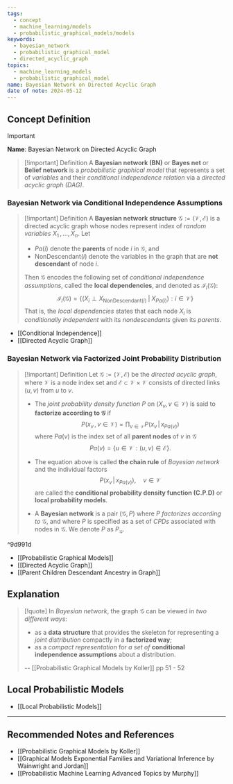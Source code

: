 ```yaml
---
tags:
  - concept
  - machine_learning/models
  - probabilistic_graphical_models/models
keywords:
  - bayesian_network
  - probabilistic_graphical_model
  - directed_acyclic_graph
topics:
  - machine_learning_models
  - probabilistic_graphical_model
name: Bayesian Network on Directed Acyclic Graph
date of note: 2024-05-12
---
```


## Concept Definition

>[!important]
>**Name**: Bayesian Network on Directed Acyclic Graph

>[!important] Definition
>A **Bayesian network (BN)** or **Bayes net** or **Belief network** is a *probabilistic graphical model* that represents a set of *variables* and their *conditional independence relation* via a *directed acyclic graph (DAG)*.

### Bayesian Network via Conditional Independence Assumptions


>[!important] Definition
>A **Bayesian network structure** $\mathcal{G}:= (\mathcal{V}, \mathcal{E})$ is a directed acyclic graph whose nodes represent index of *random variables* $X_{1} \,{,}\ldots{,}\,X_{n}$. Let
>-  $Pa(i)$ denote the **parents** of node $i$ in $\mathcal{G}$, and 
>- $\text{NonDescendant}(i)$ denote the variables in the graph that are **not descendant** of node $i$.
>
>Then $\mathcal{G}$ encodes the following set of *conditional independence assumptions*, called the **local dependencies**, and denoted as $\mathcal{I}_{l}(\mathcal{G})$:
>$$
>\mathcal{I}_{l}(\mathcal{G}) = \left\{ (X_{i} \perp X_{\text{NonDescendant}(i)} \;|\; X_{Pa(i)}): i\in \mathcal{V}  \right\} 
>$$
>That is, the *local dependencies* states that each node $X_{i}$ is *conditionally independent* with its *nondescendants* given its *parents*.

- [[Conditional Independence]]
- [[Directed Acyclic Graph]]

### Bayesian Network via Factorized Joint Probability Distribution

>[!important] Definition
>Let $\mathcal{G} := (\mathcal{V}, \mathcal{E})$ be the *directed acyclic graph*, where $\mathcal{V}$ is a node index set and $\mathcal{E} \subset \mathcal{V} \times \mathcal{V}$ consists of directed links $(u,v)$ from $u$ to $v$.  
>
>- The *joint probability density function* $P$ on $(X_{v}, v\in \mathcal{V})$ is said to **factorize according to $\mathcal{G}$** if
>$$
> P(x_{v}\,,\, v\in \mathcal{V}) = \prod_{v\in \mathcal{V}}P(x_{v}\,|\, x_{Pa(v)})
>$$
>where $Pa(v)$ is the index set of all **parent nodes** of $v$ in $\mathcal{G}$   $$Pa(v) = \{ u \in \mathcal{V}: (u, v) \in \mathcal{E} \}.$$
>
>- The equation above is called **the chain rule** of *Bayesian network* and the individual factors $$P(x_{v}\,|\, x_{Pa(v)}), \quad v\in \mathcal{V}$$ are called the **conditional probability density function (C.P.D)** or **local probability models**.
>- A **Bayesian network** is a pair $(\mathcal{G}, P)$ where $P$ *factorizes according to* $\mathcal{G}$, and where $P$ is specified as a set of *CPDs* associated with nodes in $\mathcal{G}$. We denote $P$ as $P_{\mathcal{G}}$.
>

^9d991d


- [[Probabilistic Graphical Models]]
- [[Directed Acyclic Graph]]
- [[Parent Children Descendant Ancestry in Graph]]

## Explanation

>[!quote]
>In *Bayesian network*, the graph $\mathcal{G}$ can be viewed in *two different ways*:
>- as a **data structure** that provides the skeleton for representing a *joint distribution* compactly in a **factorized way**;
>- as a *compact representation* for *a set of* **conditional independence assumptions** about a distribution.
>  
>-- [[Probabilistic Graphical Models by Koller]] pp 51 - 52  


## Local Probabilistic Models

- [[Local Probabilistic Models]]






-----------
##  Recommended Notes and References

- [[Probabilistic Graphical Models by Koller]]
- [[Graphical Models Exponential Families and Variational Inference by Wainwright and Jordan]]
- [[Probabilistic Machine Learning Advanced Topics by Murphy]]
